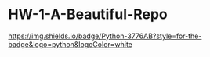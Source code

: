 # HW-1-A-Beautiful-Repo

https://img.shields.io/badge/Python-3776AB?style=for-the-badge&logo=python&logoColor=white

